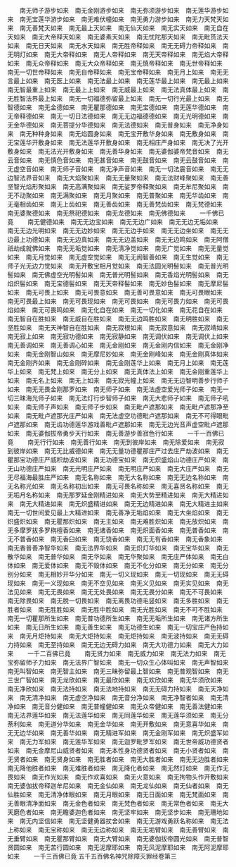 <!-- { "loadSidebar": true } -->
　　南无师子游步如来　南无金刚游步如来　南无弥须游步如来　南无莲华游步如来　南无宝莲华游步如来　南无难伏幢如来　南无勇力游步如来　南无力天梵天如来　南无善梵天如来　南无最上天如来　南无仙天如来　南无实天如来　南无自在天如来　南无大帝释天如来　南无婆素天如来　南无忧陀那天如来　南无毗贳法天如来　南无日天如来　南无水天如来　南无胜帝释如来　南无无碍力帝释如来　南无明灯如来　南无大帝释如来　南无人帝释如来　南无天帝释如来　南无焰大帝释如来　南无众帝释如来　南无大众帝释如来　南无慎帝释如来　南无世帝释如来　南无一切世帝释如来　南无自帝释如来　南无宝帝释如来　南无月上如来　南无无言最上如来　南无医上如来　南无法最上如来　南无莲华最上如来　南无最上如来　南无智最重上如来　南无最上上如来　南无威最上如来　南无法真体最上如来　南无胜智法界最上如来　南无一切福德弥留最上如来　南无一切行光最上如来　南无智德如来　南无金德如来　南无瞿那德如来　南无宝德如来　南无莲华德如来　南无帝释德如来　南无一切日法德如来　南无无边福德德如来　南无光明德如来　南无金华德如来　南无菩提分华德如来　南无法德如来　南无普身如来　南无净身如来　南无种种身如来　南无焰圆身如来　南无宝开敷华身如来　南无敷身如来　南无宝莲华开敷身如来　南无法莲华开敷身如来　南无相庄严身如来　南无决了光开敷身如来　南无法光开敷身如来　南无善华身如来　南无婆伽婆帝梵音如来　南无云音如来　南无慎色音如来　南无甚音如来　南无鼓音如来　南无云鼓音如来　南无虚空音如来　南无师子音如来　南无净声音如来　南无一切法震音如来　南无无边智法界音如来　南无大焰聚如来　南无无量聚如来　南无法财峰聚如来　南无善坚智光焰形聚如来　南无高满聚如来　南无娑罗帝释聚如来　南无牟尼聚如来　南无不动聚如来　南无满聚如来　南无月聚如来　南无普聚如来　南无华齿如来　南无毫相齿如来　南无上齿如来　南无善齿如来　南无善梵齿如来　南无梵德如来　南无婆聚德如来　南无祭祀德如来　南无龙德如来　南无佛德如来
　　一千佛已竟
　　南无健德如来　南无无边宝如来　南无无边广如来　南无无边无垢如来　南无无边光明如来　南无无边妙如来　南无无边手如来　南无无边坐如来　南无无边最上功德如来　南无无边真如来　南无无边盖如来　南无无边鸣如来　南无阿僧祇劫成就佛如来　南无无垢觉如来　南无清净觉如来　南无广觉如来　南无无量觉如来　南无月觉如来　南无虚空觉如来　南无无阂智善如来　南无生觉如来　南无师子光无边力觉如来　南无开敷宝相月觉如来　南无法圆光明髻如来　南无普光明髻如来　南无佛虚空光明髻如来　南无普光明髻如来　南无香焰光明髻如来　南无焰炽髻如来　南无宝德髻如来　南无天帝释髻如来　南无妙色髻如来　南无摩尼髻如来　南无可畏上如来　南无可畏意如来　南无善可畏意如来　南无可畏眼如来　南无可畏最上如来　南无可畏现如来　南无可畏如来　南无可畏力如来　南无可畏焰如来　南无可畏鸣如来　南无化自在如来　南无一切化如来　南无花自在如来　南无智自在胜如来　南无威自在胜如来　南无无边鸣胜如来　南无明胜如来　南无坚胜如来　南无天神智自在胜如来　南无寂根如来　南无寂意如来　南无寂靖如来　南无寂上如来　南无寂功德如来　南无寂静如来　南无调伏如来　南无调伏上如来　南无善调如来　南无善调心如来　南无金刚如来　南无金刚内信如来　南无金刚净如来　南无金刚智山如来　南无摩尼妙如来　南无金刚峰如来　南无金刚真体如来　南无金刚齐如来　南无金刚碎如来　南无金刚莲华上如来　南无月上如来　南无莲华上如来　南无梵上如来　南无分上如来　南无真体法上如来　南无金刚重莲华上如来　南无名上如来　南无上如来　南无寂光幢上如来　南无无边智明善步行师子如来　南无无畏金刚那罗如来　南无师子如来　南无法虚空爱光师子如来　南无一切三昧海光师子如来　南无法灯行步智师子如来　南无大悲师子如来　南无师子吼如来　南无师子声如来　南无师子步如来　南无毗卢遮那如来　南无毗卢遮那净至如来　南无毗卢遮那光庄严如来　南无法虚空功德毗卢遮那如来　南无不可得眼毗卢遮那如来　南无齿功德莲华游戏善毗卢遮那如来　南无无边光音声虚空毗卢遮那如来　南无婆伽拔帝勇步天行如来　南无善游步善寂色行如来
　　一千一百佛已竟
　　南无行行如来　南无善行如来　南无到彼岸如来　南无除爱如来　南无寂到彼岸如来　南无无比威德如来　南无无量功德瞿那庄严过去庄严劫波如来　南无瞿那宝功德庄严威积劫波如来　南无功德宝如来　南无炽盛焰山功德庄严如来　南无山功德庄严如来　南无光明庄严如来　南无明庄严如来　南无大庄严如来　南无无尽福海最胜庄严如来　南无名称如来　南无大名称如来　南无无边名称如来　南无名称光如来　南无名称初出如来　南无可畏名称如来　南无喜贤名称如来　南无无垢月名称如来　南无那罗延金刚精进如来　南无大势至精进如来　南无大精进如来　南无大精进如来　南无炽盛精进如来　南无无边精进如来　南无大精进主如来　南无一切世间爱见最上大精进如来　南无善净无垢焰如来　南无大坐焰如来　南无炽盛炽如来　南无瞿那炽如来　南无主如来　南无难胜炽如来　南无放炽如来　南无多摩罗拔多罗栴檀香如来　南无诸香如来　南无炽面香如来　南无普香如来　南无不普香如来　南无香臼如来　南无饶香如来　南无无有香如来　南无香象如来　南无香普善净智华如来　南无法界华如来　南无炽灯华如来　南无宝华如来　南无散华如来　南无普华如来　南无华如来　南无华聚如来　南无庄严体如来　南无白体如来　南无爱体如来　南无不毁体如来　南无不化分如来　南无分如来　南无分别分如来　南无相妙开华分如来　南无一切义现如来　南无一切现如来　南无无碍现如来　南无一义现如来　南无不空见如来　南无义见如来　南无实见如来　南无法见如来　南无无畏如来　南无无处畏如来　南无无畏分如来　南无不可畏如来　南无除畏如来　南无脱一切畏如来　南无离畏功德毛竖如来　南无多胜如来　南无胜者如来　南无胜胜如来　南无胜中胜如来　南无光胜如来　南无不可不胜如来　南无一切瞿那所生如来　南无普功德所生如来　南无无垢所生如来　南无诸方所生如来　南无日所生如来　南无善生如来　南无功德生如来　南无一切宝庄严色持如来　南无月炬持如来　南无大炬持如来　南无炬持如来　南无波持如来　南无无碍力持如来　南无至持如来　南无无边无碍力如来　南无大功德力如来　南无大力如来
　　一千二百佛已竟
　　南无贤力如来　南无威力如来　南无法力如来　南无宝弥留师子力如来　南无法界广智如来　南无一切众生心体叫如来　南无声智如来　南无叫智如来　南无智主如来　南无三昧弥留最上智如来　南无普观智如来　南无三世广智如来　南无龙欣如来　南无最欣如来　南无欢欣如来　南无华须欣如来　南无净欣如来　南无法持如来　南无法地持如来　南无无碍力持如来　南无天净如来　南无清净如来　南无虚空净如来　南无音分净如来　南无净智者如来　南无清净如来　南无音分健如来　南无普幢健如来　南无众帝健如来　南无善法健如来　南无法界莲华如来　南无法莲华如来　南无同莲华如来　南无莲华须如来　南无分荼利如来　南无道分华如来　南无金华如来　南无开敷如来　南无意喜华如来　南无无边华如来　南无善华如来　南无精进军如来　南无金刚军如来　南无炽盛军如来　南无力军如来　南无莲华军如来　南无迦罗毗罗军如来　南无世帝威功德贤者如来　南无金摩尼山威贤者如来　南无本性身功德贤者如来　南无小贤者如来　南无贤者如来　南无贤身如来　南无胜者如来　南无大胜者如来　南无无边胜者如来　南无降他胜者如来　南无难胜者如来　南无降化者如来　南无然灯如来　南无作无畏如来　南无作光如来　南无作欢喜如来　南无火意如来　南无拘物头作开敷如来　南无婆伽拔帝释迦牟尼如来　南无金仙如来　南无龙仙如来　南无仙者如来　南无仙胜如来　南无清净体眼如来　南无月眼如来　南无日面如来　南无梵面如来　南无善眼清净面如来　南无金色者如来　南无梵色者如来　南无常色者如来　南无大天磨色者如来　南无瞻婆迦色者如来　南无坚牢如来　南无坚步如来　南无珊地如来　南无内坚信如来　南无坚健勇器扙舍如来　南无无游戏勇跃名称如来　南无法上称如来　南无宝称如来　南无无边称如来　南无无垢臂如来　南无善臂如来　南无垂臂如来　南无瞿那臂如来　南无大臂如来　南无婆伽拔帝圆光如来　南无普智贤圆如来　南无苦行圆如来　南无泥摩耶如来　南无风泥摩耶如来　南无阿泥摩耶如来
　　一千三百佛已竟
五千五百佛名神咒除障灭罪经卷第三
